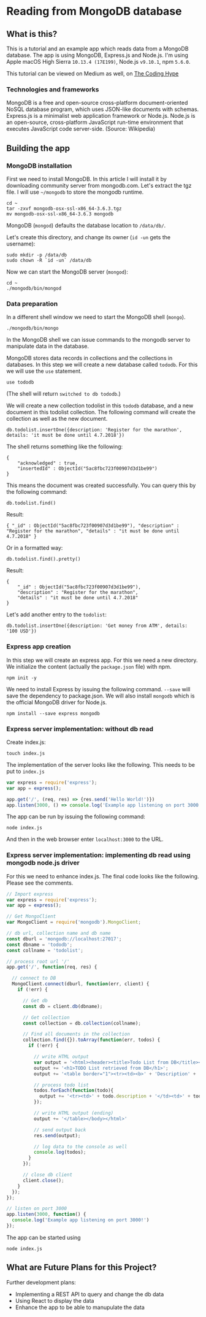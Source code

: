 # Reading from MongoDB database

## What is this?
This is a tutorial and an example app which reads data from a MongoDB database. The app is using MongoDB, Express.js and Node.js.
I'm using Apple macOS High Sierra `10.13.4 (17E199)`, Node.js `v9.10.1`, npm `5.6.0`. 

This tutorial can be viewed on Medium as well, on [The Coding Hype](https://medium.com/thecodinghype/https-medium-com-thecodinghype-reading-from-mongodb-database-using-express-js-and-node-js-250ef8b9282a)

### Technologies and frameworks
MongoDB is a free and open-source cross-platform document-oriented NoSQL database program, which uses JSON-like documents with schemas.
Express.js is a minimalist web application framework or Node.js.
Node.js is an open-source, cross-platform JavaScript run-time environment that executes JavaScript code server-side. (Source: Wikipedia)

## Building the app

### MongoDB installation

First we need to install MongoDB. In this article I will install it by downloading community server from mongodb.com.
Let's extract the tgz file. I will use `~/mongodb` to store the mongodb runtime.

```
cd ~
tar -zxvf mongodb-osx-ssl-x86_64-3.6.3.tgz
mv mongodb-osx-ssl-x86_64-3.6.3 mongodb
```

MongoDB (`mongod`) defaults the database location to `/data/db/`.

Let's create this directory, and change its owner (`id -un` gets the username):

```
sudo mkdir -p /data/db
sudo chown -R `id -un` /data/db
```

Now we can start the MongoDB server (`mongod`):
```
cd ~
./mongodb/bin/mongod
```

### Data preparation
In a different shell window we need to start the MongoDB shell (`mongo`).
```
./mongodb/bin/mongo
```

In the MongoDB shell we can issue commands to the mongodb server to manipulate data in the database.

MongoDB stores data records in collections and the collections in databases. 
In this step we will create a new database called `tododb`. For this we will use the `use` statement.

```
use tododb
```

(The shell will return `switched to db tododb`.)

We will create a new collection todolist in this `tododb` database, and a new document in this todolist collection. The following command will create the collection as well as the new document.

```
db.todolist.insertOne({description: 'Register for the marathon', details: 'it must be done until 4.7.2018'})
```

The shell returns something like the following:

```
{
	"acknowledged" : true,
	"insertedId" : ObjectId("5ac8fbc723f00907d3d1be99")
}
```

This means the document was created successfully. You can query this by the following command:
```
db.todolist.find()
```

Result:
```
{ "_id" : ObjectId("5ac8fbc723f00907d3d1be99"), "description" : "Register for the marathon", "details" : "it must be done until 4.7.2018" }
```

Or in a formatted way:
```
db.todolist.find().pretty()
```

Result:
```
{
	"_id" : ObjectId("5ac8fbc723f00907d3d1be99"),
	"description" : "Register for the marathon",
	"details" : "it must be done until 4.7.2018"
}
```

Let's add another entry to the `todolist`:

```
db.todolist.insertOne({description: 'Get money from ATM', details: '100 USD'})
```


### Express app creation

In this step we will create an express app. For this we need a new directory.
We initialize the content (actually the `package.json` file) with npm.

```
npm init -y
```

We need to install Express by issuing the following command. `--save` will save the dependency to package.json. We will also install `mongodb` which is the official MongoDB driver for Node.js.

```
npm install --save express mongodb
```

### Express server implementation: without db read

Create index.js:

```
touch index.js
```

The implementation of the server looks like the following. This needs to be put to `index.js`

```javascript
var express = require('express');
var app = express();

app.get('/', (req, res) => {res.send('Hello World!')})
app.listen(3000, () => console.log('Example app listening on port 3000!'))
```

The app can be run by issuing the following command:
```
node index.js
```

And then in the web browser enter `localhost:3000` to the URL.

### Express server implementation: implementing db read using mongodb node.js driver

For this we need to enhance index.js. The final code looks like the following. Please see the comments.

```javascript
// Import express
var express = require('express');
var app = express();

// Get MongoClient
var MongoClient = require('mongodb').MongoClient;

// db url, collection name and db name
const dburl = 'mongodb://localhost:27017';
const dbname = 'tododb';
const collname = 'todolist';

// process root url '/'
app.get('/', function(req, res) {

  // connect to DB
  MongoClient.connect(dburl, function(err, client) {
    if (!err) {

      // Get db
      const db = client.db(dbname);

      // Get collection
      const collection = db.collection(collname);

      // Find all documents in the collection
      collection.find({}).toArray(function(err, todos) {
        if (!err) {

          // write HTML output
          var output = '<html><header><title>Todo List from DB</title></header><body>';
          output += '<h1>TODO List retrieved from DB</h1>';
          output += '<table border="1"><tr><td><b>' + 'Description' + '</b></td><td><b>' + 'Details' + '</b></td></tr>';

          // process todo list
          todos.forEach(function(todo){
            output += '<tr><td>' + todo.description + '</td><td>' + todo.details + '</td></tr>';
          });

          // write HTML output (ending)
          output += '</table></body></html>'

          // send output back
          res.send(output);

          // log data to the console as well
          console.log(todos);
        }
      });

      // close db client
      client.close();
    }
  });
});

// listen on port 3000
app.listen(3000, function() {
  console.log('Example app listening on port 3000!')
});
```

The app can be started using

```
node index.js
```

## What are Future Plans for this Project?
Further development plans:
  * Implementing a REST API to query and change the db data
  * Using React to display the data
  * Enhance the app to be able to manupulate the data

